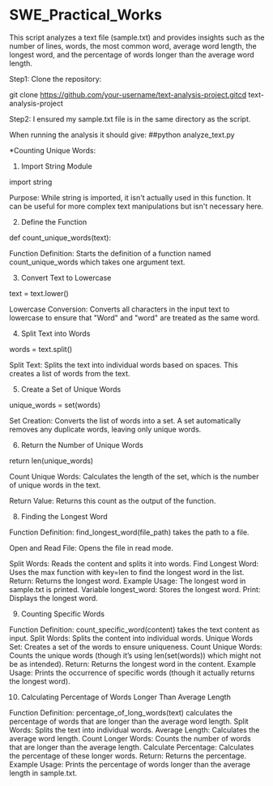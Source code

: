 # SWE_Practical_Works
This script analyzes a text file (sample.txt) and provides insights such as the number of lines, words, the most common word, average word length, the longest word, and the percentage of words longer than the average word length.

Step1:
Clone the repository:

git clone https://github.com/your-username/text-analysis-project.gitcd text-analysis-project

Step2:
I ensured my sample.txt file is in the same directory as the script.

When running the analysis it should give:
##python analyze_text.py


*Counting Unique Words:
1. Import String Module

import string

Purpose: While string is imported, it isn't actually used in this function. It can be useful for more complex text manipulations but isn't necessary here.

2. Define the Function

def count_unique_words(text):

Function Definition: Starts the definition of a function named count_unique_words which takes one argument text.

3. Convert Text to Lowercase

text = text.lower()

Lowercase Conversion: Converts all characters in the input text to lowercase to ensure that "Word" and "word" are treated as the same word.

4. Split Text into Words

words = text.split()

Split Text: Splits the text into individual words based on spaces. This creates a list of words from the text.

5. Create a Set of Unique Words

unique_words = set(words)

Set Creation: Converts the list of words into a set. A set automatically removes any duplicate words, leaving only unique words.

6. Return the Number of Unique Words

return len(unique_words)

Count Unique Words: Calculates the length of the set, which is the number of unique words in the text.

Return Value: Returns this count as the output of the function.


8. Finding the Longest Word

Function Definition: find_longest_word(file_path) takes the path to a file.

Open and Read File: Opens the file in read mode.

Split Words: Reads the content and splits it into words.
Find Longest Word: Uses the max function with key=len to find the longest word in the list.
Return: Returns the longest word.
Example Usage: The longest word in sample.txt is printed.
Variable longest_word: Stores the longest word.
Print: Displays the longest word.

9. Counting Specific Words

Function Definition: count_specific_word(content) takes the text content as input.
Split Words: Splits the content into individual words.
Unique Words Set: Creates a set of the words to ensure uniqueness.
Count Unique Words: Counts the unique words (though it’s using len(set(words)) which might not be as intended).
Return: Returns the longest word in the content.
Example Usage: Prints the occurrence of specific words (though it actually returns the longest word).

10. Calculating Percentage of Words Longer Than Average Length

Function Definition: percentage_of_long_words(text) calculates the percentage of words that are longer than the average word length.
Split Words: Splits the text into individual words.
Average Length: Calculates the average word length.
Count Longer Words: Counts the number of words that are longer than the average length.
Calculate Percentage: Calculates the percentage of these longer words.
Return: Returns the percentage.
Example Usage: Prints the percentage of words longer than the average length in sample.txt.

